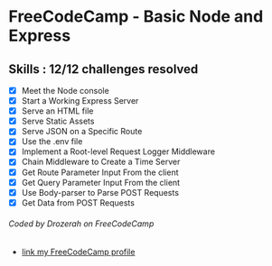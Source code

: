 # FreeCodeCamp - Basic Node and Express

## Skills : 12/12 challenges resolved

- [x] Meet the Node console
- [x] Start a Working Express Server
- [x] Serve an HTML file
- [x] Serve Static Assets
- [x] Serve JSON on a Specific Route
- [x] Use the .env file
- [x] Implement a Root-level Request Logger Middleware
- [x] Chain Middleware to Create a Time Server
- [x] Get Route Parameter Input From the client
- [x] Get Query Parameter Input From the client
- [x] Use Body-parser to Parse POST Requests
- [x] Get Data from POST Requests

###### Coded by Drozerah on FreeCodeCamp

* [link my FreeCodeCamp profile](https://www.freecodecamp.org/drozerah)
